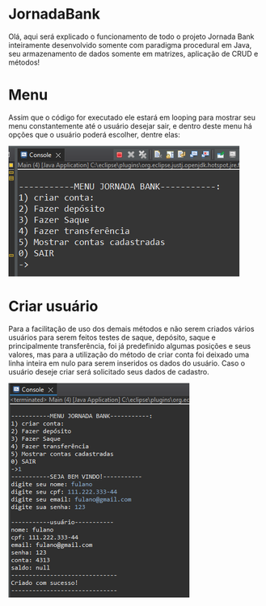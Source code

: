 # JornadaBank
<p>
  Olá, aqui será explicado o funcionamento de todo o projeto Jornada Bank inteiramente desenvolvido somente com paradigma procedural em Java, 
seu armazenamento de dados somente em matrizes, aplicação de CRUD e métodos! 
</p>

<p>
  <h1> Menu </H1>
  Assim que o código for executado ele estará em looping para mostrar seu menu constantemente até o usuário desejar sair, e dentro deste menu há opções
que o usuário poderá escolher, dentre elas:   
</p>

<div>
  <img src="img/menu.png" />
</div>

<p>
  <h1> Criar usuário </H1>
  Para a facilitação de uso dos demais métodos e não serem criados vários usuários para serem feitos testes de saque, depósito, saque e principalmente transferência,
  foi já predefinido algumas posições e seus valores, mas para a utilização do método de criar conta foi deixado uma linha inteira em nulo para serem inseridos os dados
  do usuário. Caso o usuário deseje criar será solicitado seus dados de cadastro.  
</p>

<div>
  <img src="img/1_opção_criar_usuário.png" />
</div>
